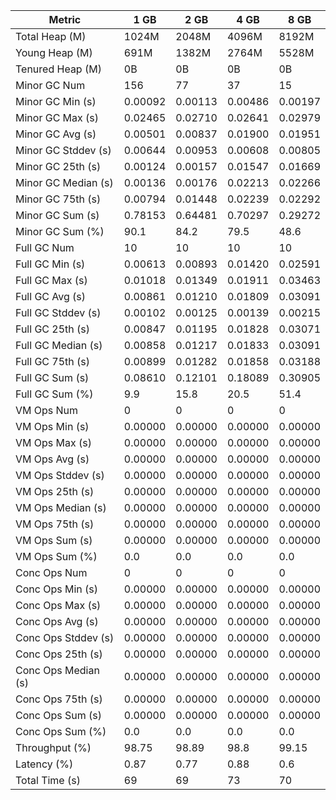 | Metric | 1 GB | 2 GB | 4 GB | 8 GB |
|------|----|----|----|----|
| Total Heap (M) | 1024M | 2048M | 4096M | 8192M |
| Young Heap (M) | 691M | 1382M | 2764M | 5528M |
| Tenured Heap (M) | 0B | 0B | 0B | 0B |
| Minor GC Num | 156 | 77 | 37 | 15 |
| Minor GC Min (s) | 0.00092 | 0.00113 | 0.00486 | 0.00197 |
| Minor GC Max (s) | 0.02465 | 0.02710 | 0.02641 | 0.02979 |
| Minor GC Avg (s) | 0.00501 | 0.00837 | 0.01900 | 0.01951 |
| Minor GC Stddev (s) | 0.00644 | 0.00953 | 0.00608 | 0.00805 |
| Minor GC 25th (s) | 0.00124 | 0.00157 | 0.01547 | 0.01669 |
| Minor GC Median (s) | 0.00136 | 0.00176 | 0.02213 | 0.02266 |
| Minor GC 75th (s) | 0.00794 | 0.01448 | 0.02239 | 0.02292 |
| Minor GC Sum (s) | 0.78153 | 0.64481 | 0.70297 | 0.29272 |
| Minor GC Sum (%) | 90.1 | 84.2 | 79.5 | 48.6 |
| Full GC Num | 10 | 10 | 10 | 10 |
| Full GC Min (s) | 0.00613 | 0.00893 | 0.01420 | 0.02591 |
| Full GC Max (s) | 0.01018 | 0.01349 | 0.01911 | 0.03463 |
| Full GC Avg (s) | 0.00861 | 0.01210 | 0.01809 | 0.03091 |
| Full GC Stddev (s) | 0.00102 | 0.00125 | 0.00139 | 0.00215 |
| Full GC 25th (s) | 0.00847 | 0.01195 | 0.01828 | 0.03071 |
| Full GC Median (s) | 0.00858 | 0.01217 | 0.01833 | 0.03091 |
| Full GC 75th (s) | 0.00899 | 0.01282 | 0.01858 | 0.03188 |
| Full GC Sum (s) | 0.08610 | 0.12101 | 0.18089 | 0.30905 |
| Full GC Sum (%) | 9.9 | 15.8 | 20.5 | 51.4 |
| VM Ops Num | 0 | 0 | 0 | 0 |
| VM Ops Min (s) | 0.00000 | 0.00000 | 0.00000 | 0.00000 |
| VM Ops Max (s) | 0.00000 | 0.00000 | 0.00000 | 0.00000 |
| VM Ops Avg (s) | 0.00000 | 0.00000 | 0.00000 | 0.00000 |
| VM Ops Stddev (s) | 0.00000 | 0.00000 | 0.00000 | 0.00000 |
| VM Ops 25th (s) | 0.00000 | 0.00000 | 0.00000 | 0.00000 |
| VM Ops Median (s) | 0.00000 | 0.00000 | 0.00000 | 0.00000 |
| VM Ops 75th (s) | 0.00000 | 0.00000 | 0.00000 | 0.00000 |
| VM Ops Sum (s) | 0.00000 | 0.00000 | 0.00000 | 0.00000 |
| VM Ops Sum (%) | 0.0 | 0.0 | 0.0 | 0.0 |
| Conc Ops Num | 0 | 0 | 0 | 0 |
| Conc Ops Min (s) | 0.00000 | 0.00000 | 0.00000 | 0.00000 |
| Conc Ops Max (s) | 0.00000 | 0.00000 | 0.00000 | 0.00000 |
| Conc Ops Avg (s) | 0.00000 | 0.00000 | 0.00000 | 0.00000 |
| Conc Ops Stddev (s) | 0.00000 | 0.00000 | 0.00000 | 0.00000 |
| Conc Ops 25th (s) | 0.00000 | 0.00000 | 0.00000 | 0.00000 |
| Conc Ops Median (s) | 0.00000 | 0.00000 | 0.00000 | 0.00000 |
| Conc Ops 75th (s) | 0.00000 | 0.00000 | 0.00000 | 0.00000 |
| Conc Ops Sum (s) | 0.00000 | 0.00000 | 0.00000 | 0.00000 |
| Conc Ops Sum (%) | 0.0 | 0.0 | 0.0 | 0.0 |
| Throughput (%) | 98.75 | 98.89 | 98.8 | 99.15 |
| Latency (%) | 0.87 | 0.77 | 0.88 | 0.6 |
| Total Time (s) | 69 | 69 | 73 | 70 |

